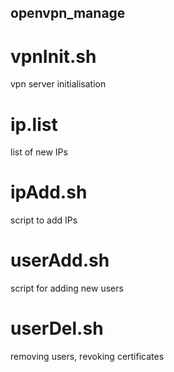 ## openvpn_manage

# vpnInit.sh
vpn server initialisation

# ip.list
list of new IPs

# ipAdd.sh
script to add IPs

# userAdd.sh
script for adding new users

# userDel.sh
removing users, revoking certificates
